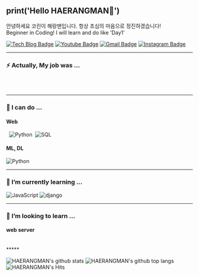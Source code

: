 print('Hello HAERANGMAN👋')
-------
     
   안녕하세요 코린이 해랑맨입니다. 항상 초심의 마음으로 정진하겠습니다!   
Beginner in Coding! I will learn and do like 'Day1'      

  [![Tech Blog Badge](http://img.shields.io/badge/-Tech%20blog-black?style=flat-square&logo=github&link={link})]({link})
  [![Youtube Badge](https://img.shields.io/badge/-해랑맨%20Travel%20Note-c14438?style=flat-square&logo=youtube&link=https://www.youtube.com/channel/UCvNri5FlTSb9gb8ct06gNoA)](https://www.youtube.com/channel/UCvNri5FlTSb9gb8ct06gNoA)
  [![Gmail Badge](https://img.shields.io/badge/Gmail-4285f4?style=flat-square&logo=Gmail&logoColor=white&link=mailto:abcrang@gmail.com)](mailto:abcrang@gmail.com)
  [![Instagram Badge](https://img.shields.io/badge/Instagram-dd2a7b?style=flat-square&logo=Instagram&logoColor=white)](https://www.instagram.com/haerangman)

*****


### ⚡ Actually, My job was ...

<div align=left>
     <img alt="" src="https://img.shields.io/badge/Microsoft_Excel-217346?style=flat-square&logo=microsoft-excel&logoColor=white">  
     <img alt="" src="https://img.shields.io/badge/Microsoft_Word-2B579A?style=flat-square&logo=microsoft-word&logoColor=white">       
     <img alt="" src="https://img.shields.io/badge/Microsoft_PowerPoint-B7472A?style=flat-square&logo=microsoft-powerpoint&logoColor=white">       
</div>
<div align=left>
    <img alt="" src="https://img.shields.io/badge/Adobe%20Illustrator-FF9A00?style=flat-square&logo=adobe%20illustrator&logoColor=white">
    <img alt="" src="https://img.shields.io/badge/Adobe%20InDesign-FF3366?style=flat-square&logo=Adobe%20InDesign&logoColor=white">
    <img alt="" src="https://img.shields.io/badge/Adobe%20Premiere%20Pro-9999FF?style=flat-square&logo=Adobe%20Premiere%20Pro&logoColor=white">
    <img alt="" src="https://img.shields.io/badge/Adobe%20after%20affects-CF96FD?style=flat-square&logo=Adobe%20after%20effects&logoColor=393665">
    <img alt="" src="https://img.shields.io/badge/Adobe%20XD-470137?style=flat-square&logo=Adobe%20XD&logoColor=#FF61F6">
    <img alt="" src="">  
  </div>
  
  
  *****
  
  ### 🔭 I can do ...
  #### Web
  <div align=left>
    <img alt="" src="https://img.shields.io/badge/HTML5-E34F26?style=flat-square&logo=html5&logoColor=white">
    <img alt="" src="https://img.shields.io/badge/CSS3-1572B6?style=flat-square&logo=css3&logoColor=white">       
    <img alt="Python" src="https://img.shields.io/badge/python%20-%2314354C.svg?&style=flat-square&logo=python&logoColor=white"/>    
    <img alt="" src="https://img.shields.io/badge/Selenium-43B02A?style=flat-square&logo=Selenium&logoColor=white">
    <img alt="SQL" src="https://img.shields.io/badge/MySQL-005C84?style=flat-square&logo=mysql&logoColor=white"/>      
  </div>
  
#### ML, DL

  <div align=left>
    <img alt="Python" src="https://img.shields.io/badge/python%20-%2314354C.svg?&style=flat-square&logo=python&logoColor=white"/>    
    <img alt="" src="https://img.shields.io/badge/Numpy-777BB4?style=flat-square&logo=numpy&logoColor=white">
    <img alt="" src="https://img.shields.io/badge/Pandas-2C2D72?style=flat-square&logo=pandas&logoColor=white">
    <img alt="" src="https://img.shields.io/badge/scikit_learn-F7931E?style=flat-square&logo=scikit-learn&logoColor=white">
    <img alt="" src="https://img.shields.io/badge/PyTorch-EE4C2C?style=flat-square&logo=PyTorch&logoColor=white">
    <img alt="" src="https://img.shields.io/badge/TensorFlow-FF6F00?style=flat-square&logo=TensorFlow&logoColor=white">  
    <img alt="" src=""> 
  </div>
  
  *****
  
  
  ### 🌱 I’m currently learning ...
  <div align=left>
       <img alt="JavaScript" src="https://img.shields.io/badge/javascript%20-%23323330.svg?&style=flat-square&logo=javascript&logoColor=%23F7DF1E"/>
       <img alt="django" src="https://img.shields.io/badge/Django-092E20?style=flat-square&logo=django&logoColor=green"/>
       <img alt="" src="https://img.shields.io/badge/Flask-000000?style=flat-square&logo=flask&logoColor=white">
       <img alt="" src="https://img.shields.io/badge/firebase-ffca28?style=flat-square&logo=firebase&logoColor=black">
       <img alt="" src="">
  </div>
  
  *****
  
  ### 👯 I’m looking to learn ...
  #### web server
  <div align=left>
     <img alt="" src="https://img.shields.io/badge/Ubuntu-E95420?style=flat-square&logo=ubuntu&logoColor=white">
     <img alt="" src="https://img.shields.io/badge/Docker-2CA5E0?style=flat-square&logo=docker&logoColor=white">     
  <img alt="" src="https://img.shields.io/badge/kubernetes-326ce5.svg?&style=flat-square&logo=kubernetes&logoColor=white">
  <img alt="" src="https://img.shields.io/badge/Node.js-339933?style=flat-square&logo=nodedotjs&logoColor=white">
  <img alt="" src="https://img.shields.io/badge/React-20232A?style=flat-square&logo=react&logoColor=61DAFB">
  <img alt="" src="https://img.shields.io/badge/Sass-CC6699?style=flat-square&logo=sass&logoColor=white">
  <img alt="" src="https://img.shields.io/badge/Vue.js-35495E?style=flat-square&logo=vuedotjs&logoColor=4FC08D">
  <img alt="" src="">
  </div>
*****


![HAERANGMAN's github stats](https://github-readme-stats.vercel.app/api?username=HAERANGMAN&theme=react&show_icons=true&hide=contribs,prs&cache_seconds=1800)
![HAERANGMAN's github top langs](https://github-readme-stats.vercel.app/api/top-langs/?username=HAERANGMAN)
![HAERANGMAN's Hits](https://hits.seeyoufarm.com/api/count/incr/badge.svg?url=https%3A%2F%2Fgithub.com%2FHAERANGMAN1212%2Fhit-counter)
